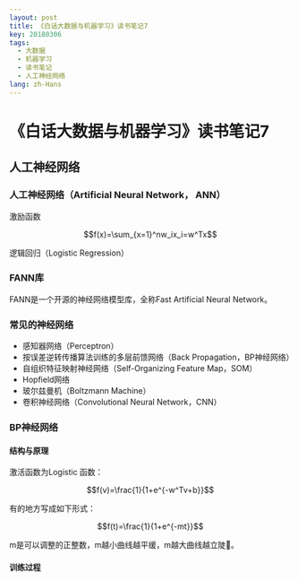 ```yaml
---
layout: post
title: 《白话大数据与机器学习》读书笔记7
key: 20180306
tags:
  - 大数据
  - 机器学习
  - 读书笔记
  - 人工神经网络
lang: zh-Hans
---
```


# 《白话大数据与机器学习》读书笔记7

## 人工神经网络

### 人工神经网络（Artificial Neural Network， ANN）

激励函数

$$f(x)=\sum_{x=1}^nw_ix_i=w^Tx$$

逻辑回归（Logistic Regression）

### FANN库

FANN是一个开源的神经网络模型库，全称Fast Artificial Neural Network。

### 常见的神经网络

* 感知器网络（Perceptron）
* 按误差逆转传播算法训练的多层前馈网络（Back Propagation，BP神经网络）
* 自组织特征映射神经网络（Self-Organizing Feature Map，SOM）
* Hopfield网络
* 玻尔兹曼机（Boltzmann Machine）
* 卷积神经网络（Convolutional Neural Network，CNN）

### BP神经网络

#### 结构与原理

激活函数为Logistic 函数：

$$f(v)=\frac{1}{1+e^{-w^Tv+b}}$$

有的地方写成如下形式：

$$f(t)=\frac{1}{1+e^{-mt}}$$

m是可以调整的正整数，m越小曲线越平缓，m越大曲线越立陡。

#### 训练过程

